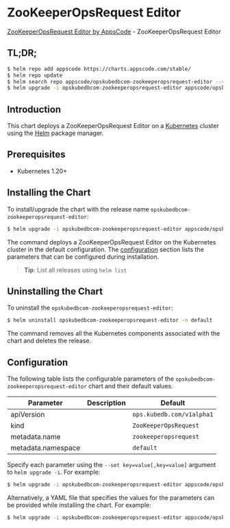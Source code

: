 # ZooKeeperOpsRequest Editor

[ZooKeeperOpsRequest Editor by AppsCode](https://appscode.com) - ZooKeeperOpsRequest Editor

## TL;DR;

```bash
$ helm repo add appscode https://charts.appscode.com/stable/
$ helm repo update
$ helm search repo appscode/opskubedbcom-zookeeperopsrequest-editor --version=v0.27.0
$ helm upgrade -i opskubedbcom-zookeeperopsrequest-editor appscode/opskubedbcom-zookeeperopsrequest-editor -n default --create-namespace --version=v0.27.0
```

## Introduction

This chart deploys a ZooKeeperOpsRequest Editor on a [Kubernetes](http://kubernetes.io) cluster using the [Helm](https://helm.sh) package manager.

## Prerequisites

- Kubernetes 1.20+

## Installing the Chart

To install/upgrade the chart with the release name `opskubedbcom-zookeeperopsrequest-editor`:

```bash
$ helm upgrade -i opskubedbcom-zookeeperopsrequest-editor appscode/opskubedbcom-zookeeperopsrequest-editor -n default --create-namespace --version=v0.27.0
```

The command deploys a ZooKeeperOpsRequest Editor on the Kubernetes cluster in the default configuration. The [configuration](#configuration) section lists the parameters that can be configured during installation.

> **Tip**: List all releases using `helm list`

## Uninstalling the Chart

To uninstall the `opskubedbcom-zookeeperopsrequest-editor`:

```bash
$ helm uninstall opskubedbcom-zookeeperopsrequest-editor -n default
```

The command removes all the Kubernetes components associated with the chart and deletes the release.

## Configuration

The following table lists the configurable parameters of the `opskubedbcom-zookeeperopsrequest-editor` chart and their default values.

|     Parameter      | Description |               Default                |
|--------------------|-------------|--------------------------------------|
| apiVersion         |             | <code>ops.kubedb.com/v1alpha1</code> |
| kind               |             | <code>ZooKeeperOpsRequest</code>     |
| metadata.name      |             | <code>zookeeperopsrequest</code>     |
| metadata.namespace |             | <code>default</code>                 |


Specify each parameter using the `--set key=value[,key=value]` argument to `helm upgrade -i`. For example:

```bash
$ helm upgrade -i opskubedbcom-zookeeperopsrequest-editor appscode/opskubedbcom-zookeeperopsrequest-editor -n default --create-namespace --version=v0.27.0 --set apiVersion=ops.kubedb.com/v1alpha1
```

Alternatively, a YAML file that specifies the values for the parameters can be provided while
installing the chart. For example:

```bash
$ helm upgrade -i opskubedbcom-zookeeperopsrequest-editor appscode/opskubedbcom-zookeeperopsrequest-editor -n default --create-namespace --version=v0.27.0 --values values.yaml
```
